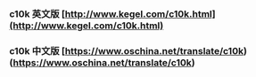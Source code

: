 ### c10k 英文版 [http://www.kegel.com/c10k.html](http://www.kegel.com/c10k.html)
### c10k 中文版 [https://www.oschina.net/translate/c10k)(https://www.oschina.net/translate/c10k)
